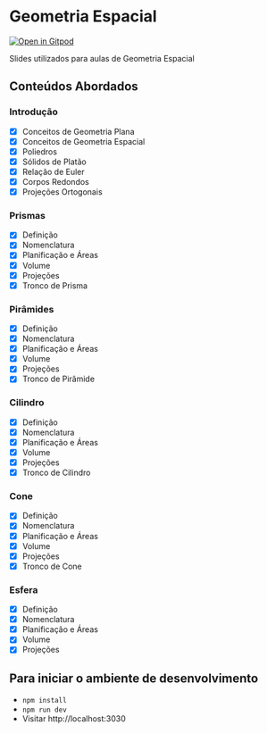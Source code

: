 # Geometria Espacial

[![Open in Gitpod](https://gitpod.io/button/open-in-gitpod.svg)](https://gitpod.io/#https://github.com/andreluciani/geometria-espacial)

Slides utilizados para aulas de Geometria Espacial

## Conteúdos Abordados

### Introdução

- [x] Conceitos de Geometria Plana
- [x] Conceitos de Geometria Espacial
- [x] Poliedros
- [x] Sólidos de Platão
- [x] Relação de Euler
- [x] Corpos Redondos
- [x] Projeções Ortogonais

### Prismas

- [x] Definição
- [x] Nomenclatura
- [x] Planificação e Áreas
- [x] Volume
- [x] Projeções
- [x] Tronco de Prisma

### Pirâmides

- [x] Definição
- [x] Nomenclatura
- [x] Planificação e Áreas
- [x] Volume
- [x] Projeções
- [x] Tronco de Pirâmide

### Cilindro

- [x] Definição
- [x] Nomenclatura
- [x] Planificação e Áreas
- [x] Volume
- [x] Projeções
- [x] Tronco de Cilindro

### Cone

- [x] Definição
- [x] Nomenclatura
- [x] Planificação e Áreas
- [x] Volume
- [x] Projeções
- [x] Tronco de Cone

### Esfera

- [x] Definição
- [x] Nomenclatura
- [x] Planificação e Áreas
- [x] Volume
- [x] Projeções

## Para iniciar o ambiente de desenvolvimento

- `npm install`
- `npm run dev`
- Visitar http://localhost:3030
